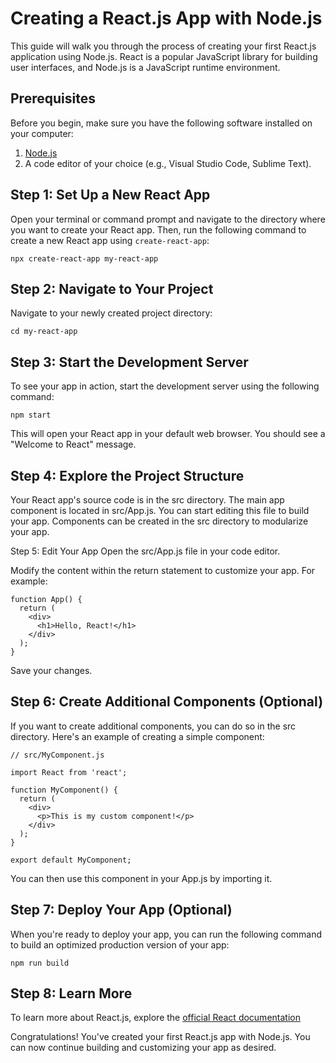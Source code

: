 # Creating a React.js App with Node.js

This guide will walk you through the process of creating your first React.js application using Node.js. React is a popular JavaScript library for building user interfaces, and Node.js is a JavaScript runtime environment.

## Prerequisites

Before you begin, make sure you have the following software installed on your computer:

1. [Node.js](https://nodejs.org/)
2. A code editor of your choice (e.g., Visual Studio Code, Sublime Text).

## Step 1: Set Up a New React App

Open your terminal or command prompt and navigate to the directory where you want to create your React app. Then, run the following command to create a new React app using `create-react-app`:

```
npx create-react-app my-react-app
```

## Step 2: Navigate to Your Project

Navigate to your newly created project directory:

```
cd my-react-app
```

## Step 3: Start the Development Server

To see your app in action, start the development server using the following command:

```
npm start
```

This will open your React app in your default web browser. You should see a "Welcome to React" message.

## Step 4: Explore the Project Structure

Your React app's source code is in the src directory.
The main app component is located in src/App.js. You can start editing this file to build your app.
Components can be created in the src directory to modularize your app.

Step 5: Edit Your App
Open the src/App.js file in your code editor.

Modify the content within the return statement to customize your app. For example:

```
function App() {
  return (
    <div>
      <h1>Hello, React!</h1>
    </div>
  );
}
```

Save your changes.

## Step 6: Create Additional Components (Optional)

If you want to create additional components, you can do so in the src directory. Here's an example of creating a simple component:

```
// src/MyComponent.js

import React from 'react';

function MyComponent() {
  return (
    <div>
      <p>This is my custom component!</p>
    </div>
  );
}

export default MyComponent;
```

You can then use this component in your App.js by importing it.

## Step 7: Deploy Your App (Optional)

When you're ready to deploy your app, you can run the following command to build an optimized production version of your app:

```
npm run build
```

## Step 8: Learn More

To learn more about React.js, explore the [official React documentation](https://react.dev/)

Congratulations! You've created your first React.js app with Node.js. You can now continue building and customizing your app as desired.
